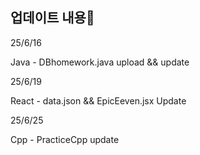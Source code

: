 ## 업데이트 내용🎈

25/6/16
<p>Java - DBhomework.java upload && update</p>

25/6/19
<p>React - data.json && EpicEeven.jsx Update</p>

25/6/25
<p>Cpp - PracticeCpp update</p>